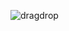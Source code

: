 ![dragdrop](https://user-images.githubusercontent.com/66426299/155261050-b0deb3d0-a93e-4356-a0ca-a3de7e386b5c.gif)
